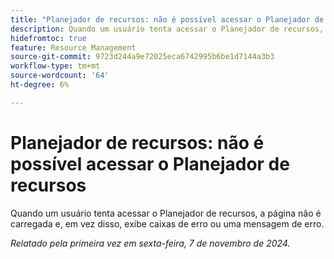 ```yaml
---
title: "Planejador de recursos: não é possível acessar o Planejador de recursos"
description: Quando um usuário tenta acessar o Planejador de recursos, a página não é carregada e, em vez disso, exibe caixas de erro ou uma mensagem de erro.
hidefromtoc: true
feature: Resource Management
source-git-commit: 9723d244a9e72025eca6742995b6be1d7144a3b3
workflow-type: tm+mt
source-wordcount: '64'
ht-degree: 6%

---
```


# Planejador de recursos: não é possível acessar o Planejador de recursos

<!--
>[!NOTE]
>
>This issue was fixed on June 10, 2024.
-->

Quando um usuário tenta acessar o Planejador de recursos, a página não é carregada e, em vez disso, exibe caixas de erro ou uma mensagem de erro.

_Relatado pela primeira vez em sexta-feira, 7 de novembro de 2024._
